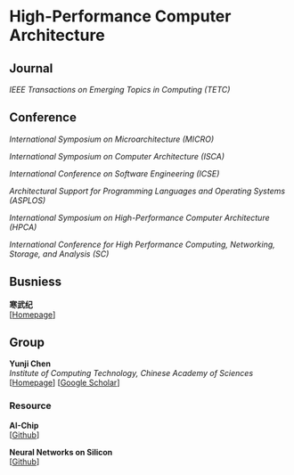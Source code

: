 # High-Performance Computer Architecture

## Journal

*IEEE Transactions on Emerging Topics in Computing (TETC)*<br>

## Conference

*International Symposium on Microarchitecture (MICRO)*<br>

*International Symposium on Computer Architecture (ISCA)*<br>

*International Conference on Software Engineering (ICSE)*<br>

*Architectural Support for Programming Languages and Operating Systems (ASPLOS)*<br>

*International Symposium on High-Performance Computer Architecture (HPCA)*<br>

*International Conference for High Performance Computing, Networking, Storage, and Analysis (SC)*<br>

## Busniess

**寒武纪**<br>
[[Homepage](http://cambricon.com/)]

## Group

**Yunji Chen**<br>
*Institute of Computing Technology, Chinese Academy of Sciences*<br>
[[Homepage](http://novel.ict.ac.cn/ychen/)]
[[Google Scholar](https://scholar.google.com.hk/citations?user=fXeoWugAAAAJ&hl=zh-CN&oi=ao)]

### Resource

**AI-Chip**<br>
[[Github](https://github.com/basicmi/AI-Chip)]

**Neural Networks on Silicon**<br>
[[Github](https://github.com/fengbintu/Neural-Networks-on-Silicon)]
